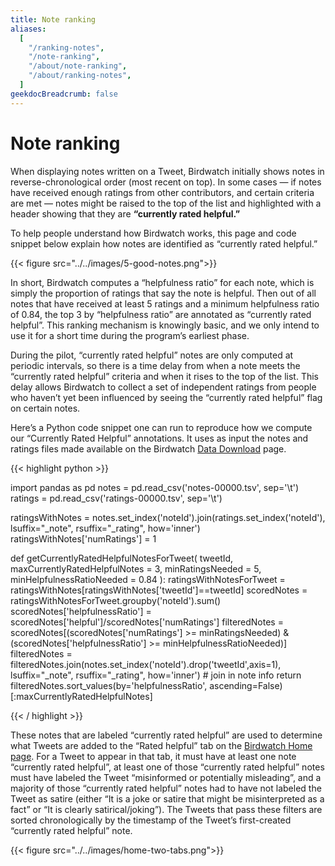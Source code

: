 ```yaml
---
title: Note ranking
aliases:
  [
    "/ranking-notes",
    "/note-ranking",
    "/about/note-ranking",
    "/about/ranking-notes",
  ]
geekdocBreadcrumb: false
---
```


# Note ranking

When displaying notes written on a Tweet, Birdwatch initially shows notes in reverse-chronological order (most recent on top). In some cases — if notes have received enough ratings from other contributors, and certain criteria are met — notes might be raised to the top of the list and highlighted with a header showing that they are **“currently rated helpful.”**

To help people understand how Birdwatch works, this page and code snippet below explain how notes are identified as “currently rated helpful.”

{{< figure src="../../images/5-good-notes.png">}}

In short, Birdwatch computes a “helpfulness ratio” for each note, which is simply the proportion of ratings that say the note is helpful. Then out of all notes that have received at least 5 ratings and a minimum helpfulness ratio of 0.84, the top 3 by “helpfulness ratio” are annotated as “currently rated helpful”. This ranking mechanism is knowingly basic, and we only intend to use it for a short time during the program’s earliest phase.

During the pilot, “currently rated helpful” notes are only computed at periodic intervals, so there is a time delay from when a note meets the “currently rated helpful” criteria and when it rises to the top of the list. This delay allows Birdwatch to collect a set of independent ratings from people who haven’t yet been influenced by seeing the “currently rated helpful” flag on certain notes.

Here’s a Python code snippet one can run to reproduce how we compute our “Currently Rated Helpful” annotations. It uses as input the notes and ratings files made available on the Birdwatch [Data Download](https://twitter.com/i/birdwatch/download-data) page.

{{< highlight python >}}

import pandas as pd
notes = pd.read_csv('notes-00000.tsv', sep='\t')
ratings = pd.read_csv('ratings-00000.tsv', sep='\t')

ratingsWithNotes = notes.set_index('noteId').join(ratings.set_index('noteId'), lsuffix="_note", rsuffix="_rating", how='inner')
ratingsWithNotes['numRatings'] = 1

def getCurrentlyRatedHelpfulNotesForTweet(
  tweetId,
  maxCurrentlyRatedHelpfulNotes = 3,
  minRatingsNeeded = 5,
  minHelpfulnessRatioNeeded = 0.84
):
  ratingsWithNotesForTweet = ratingsWithNotes[ratingsWithNotes['tweetId']==tweetId]
  scoredNotes = ratingsWithNotesForTweet.groupby('noteId').sum()
  scoredNotes['helpfulnessRatio'] = scoredNotes['helpful']/scoredNotes['numRatings']
  filteredNotes = scoredNotes[(scoredNotes['numRatings'] >= minRatingsNeeded) & (scoredNotes['helpfulnessRatio'] >= minHelpfulnessRatioNeeded)]
  filteredNotes = filteredNotes.join(notes.set_index('noteId').drop('tweetId',axis=1), lsuffix="_note", rsuffix="_rating", how='inner')  # join in note info
  return filteredNotes.sort_values(by='helpfulnessRatio', ascending=False)[:maxCurrentlyRatedHelpfulNotes]

{{< / highlight >}}

These notes that are labeled “currently rated helpful” are used to determine what Tweets are added to the “Rated helpful” tab on the [Birdwatch Home page](https://twitter.com/i/birdwatch/). For a Tweet to appear in that tab, it must have at least one note “currently rated helpful”, at least one of those “currently rated helpful” notes must have labeled the Tweet “misinformed or potentially misleading”, and a majority of those “currently rated helpful” notes had to have not labeled the Tweet as satire (either “It is a joke or satire that might be misinterpreted as a fact” or “It is clearly satirical/joking”). The Tweets that pass these filters are sorted chronologically by the timestamp of the Tweet’s first-created “currently rated helpful” note.

{{< figure src="../../images/home-two-tabs.png">}}
